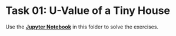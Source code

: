 # Task 01: U-Value of a Tiny House

Use the [**Jupyter Notebook**](Task01_U-Value.ipynb)  in this folder to solve the exercises.
